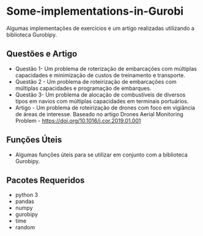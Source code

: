 # Some-implementations-in-Gurobi
Algumas implementações de exercícios e um artigo realizadas utilizando a biblioteca Gurobipy.

## Questões e Artigo
- Questão 1- Um problema de roterização de embarcações com múltiplas capacidades e minimização de custos de treinamento e transporte.
- Questão 2 - Um problema de roteirização de embarcações com múltiplas capacidades e programação de embarques.
- Questão 3- Um problema de alocação de combustíveis de diversos tipos em navios com múltiplas capacidades em terminais portuários.
- Artigo - Um problema de roteirização de drones com foco em vigiância de áreas de interesse. Baseado no artigo Drones Aerial Monitoring Problem - https://doi.org/10.1016/j.cor.2019.01.001

## Funções Úteis
- Algumas funções úteis para se utilizar em conjunto com a biblioteca Gurobipy.

## Pacotes Requeridos
- python 3
- pandas
- numpy
- gurobipy
- time
- random
